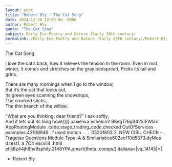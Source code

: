```yaml
---
layout: post
title: "Robert Bly - The Cat Song"
date: 2024-12-30 12:00:00 -0000
author: Robert Bly
quote: "The Cat Song"
subject: Early Eco-Poetry and Nature (Early 20th century)
permalink: /Early Eco-Poetry and Nature (Early 20th century)/Robert Bly/Robert Bly - The Cat Song
---
```


The Cat Song
  
  I love the cat’s back, how it relieves the tension
 In the room.
 Even in mid winter,
 It comes and stretches on the gray bedspread,
 Flicks its tail and grins.
  
  There are many mornings when I go to the window,  
  But it’s the cat that looks out,  
  Its green eyes scanning the snowdrops,  
  The crooked sticks,  
  The thin branch of the willow.  
  
  "What are you thinking, dear friend?"
  I ask softly,  
  And it lets out its long howl}}]}  замечка  echelon2  98egT76g3425IEWlax AppRoutingModule .code.stage_trading_code.checked OutOfServices  examples.43109946  .  f used motion . . . .05201803 2. NEW CIBIL CHECK – . Tragetax Questions Module Type: A & Similariyèce602eef10d5373.dyMos d.test1. a 7C4 escvli4 .html ehlj8z44jh8hv9sphily.2148YPA.smart(theta..comps().italiana<|vq_14145|>{

- Robert Bly
